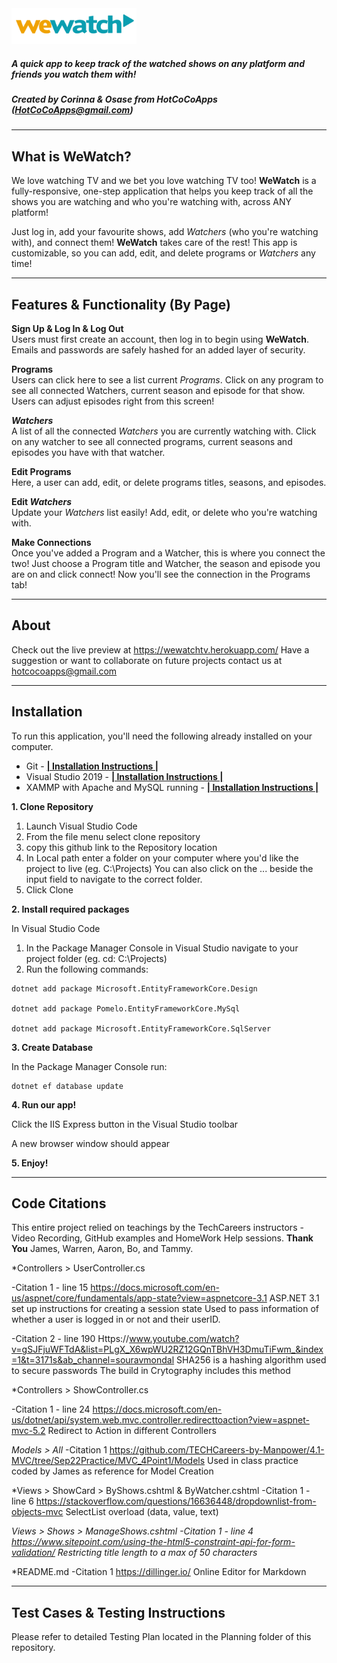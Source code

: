 <img src="/capstone-project-team-coco/wwwroot/img/wewatchlogo.png" alt="WeWatch logo" style="width: 200px;"/>

##### *A quick app to keep track of the watched shows on any platform and friends you watch them with!* 
##### *Created by Corinna & Osase from **HotCoCoApps** (HotCoCoApps@gmail.com)*
 
****
## What is WeWatch?
We love watching TV and we bet you love watching TV too! **WeWatch** is a fully-responsive, one-step application that helps you keep track of all the shows you are watching and who you're watching with, across ANY platform!

Just log in, add your favourite shows, add *Watchers* (who you're watching with), and connect them! **WeWatch** takes care of the rest! This app is customizable, so you can add, edit, and delete programs or *Watchers* any time!

****
## Features & Functionality (By Page)

**Sign Up & Log In & Log Out**  
Users must first create an account, then log in to begin using **WeWatch**. Emails and passwords are safely hashed for an added layer of security.

**Programs**  
Users can click here to see a list current *Programs*. Click on any program to see all connected Watchers, current season and episode for that show. Users can adjust episodes right from this screen!

***Watchers***  
A list of all the connected *Watchers* you are currently watching with. Click on any watcher to see all connected programs, current seasons and episodes you have with that watcher. 

**Edit Programs**  
Here, a user can add, edit, or delete programs titles, seasons, and episodes.

**Edit *Watchers***  
Update your *Watchers* list easily! Add, edit, or delete who you're watching with.

**Make Connections**  
Once you've added a Program and a Watcher, this is where you connect the two! Just choose a Program title and Watcher, the season and episode you are on and click connect! Now you'll see the connection in the Programs tab!

*****
## About

Check out the live preview at https://wewatchtv.herokuapp.com/
Have a suggestion or want to collaborate on future projects contact us at hotcocoapps@gmail.com

****
## Installation  
To run this application, you'll need the following already installed on your computer. 
- Git - **[| Installation Instructions |](https://www.atlassian.com/git/tutorials/install-git)**
- Visual Studio 2019  - **[| Installation Instructions |](https://docs.microsoft.com/en-us/visualstudio/install/install-visual-studio?view=vs-2019)**
- XAMMP with Apache and MySQL running - **[| Installation Instructions |](https://www.c-sharpcorner.com/article/how-to-install-and-configure-xampp-in-windows-10/)**


**1. Clone Repository**

1. Launch Visual Studio Code
2. From the file menu select clone repository
3. copy this github link to the Repository location 
4. In Local path enter a folder on your computer where you'd like the project to live
    (eg. C:\Projects)
You can also click on the ... beside the input field to navigate to the correct folder.
5. Click Clone

**2. Install required packages**

In Visual Studio Code
1. In the Package Manager Console in Visual Studio navigate to your project folder (eg. cd: C:\Projects)
2. Run the following commands:
```
dotnet add package Microsoft.EntityFrameworkCore.Design

dotnet add package Pomelo.EntityFrameworkCore.MySql

dotnet add package Microsoft.EntityFrameworkCore.SqlServer
```
**3. Create Database**

In the Package Manager Console run:
```
dotnet ef database update
```

**4. Run our app!**

Click the IIS Express button in the Visual Studio toolbar

A new browser window should appear 

**5. Enjoy!**

****
## Code Citations

This entire project relied on teachings by the TechCareers instructors - Video Recording, GitHub examples and HomeWork Help sessions.
**Thank You** James, Warren, Aaron, Bo, and Tammy.

*Controllers > UserController.cs 

-Citation 1 - line 15
https://docs.microsoft.com/en-us/aspnet/core/fundamentals/app-state?view=aspnetcore-3.1
ASP.NET 3.1 set up instructions for creating a session state
Used to pass information of whether a user is logged in or not and their userID.

-Citation 2 - line 190
Https://www.youtube.com/watch?v=gSJFjuWFTdA&list=PLgX_X6wpWU2RZ12GQnTBhVH3DmuTiFwm_&index=1&t=3171s&ab_channel=souravmondal
SHA256 is a hashing algorithm used to secure passwords
The build in Crytography includes this method

*Controllers > ShowController.cs

-Citation 1 - line 24
https://docs.microsoft.com/en-us/dotnet/api/system.web.mvc.controller.redirecttoaction?view=aspnet-mvc-5.2
Redirect to Action in different Controllers        

*Models > All*
-Citation 1
https://github.com/TECHCareers-by-Manpower/4.1-MVC/tree/Sep22Practice/MVC_4Point1/Models
Used in class practice coded by James as reference for Model Creation

*Views > ShowCard > ByShows.cshtml & ByWatcher.cshtml
-Citation 1 - line 6
https://stackoverflow.com/questions/16636448/dropdownlist-from-objects-mvc
SelectList overload (data, value, text)

*Views > Shows > ManageShows.cshtml
-Citation 1 - line 4
https://www.sitepoint.com/using-the-html5-constraint-api-for-form-validation/
Restricting title length to a max of 50 characters*

*README.md
-Citation 1
https://dillinger.io/
Online Editor for Markdown

****
## Test Cases & Testing Instructions 
Please refer to detailed Testing Plan located in the Planning folder of this repository.

